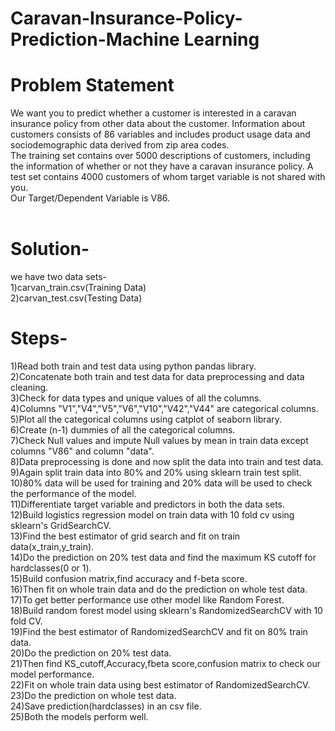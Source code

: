 # Caravan-Insurance-Policy-Prediction-Machine Learning  
# Problem Statement    
We want you to predict whether a customer is interested in a caravan insurance policy from other data about the
customer. Information about customers consists of 86 variables and includes product usage data and sociodemographic
data derived from zip area codes.  
The training set contains over 5000 descriptions of customers, including the information of whether or not they
have a caravan insurance policy. A test set contains 4000 customers of whom target variable is not shared with
you.  
Our Target/Dependent Variable is V86.
<br/>
<br/>
# Solution-
we have two data sets-  
1)carvan_train.csv(Training Data)   
2)carvan_test.csv(Testing Data)<br/>

# Steps-  
1)Read both train and test data using python pandas library.    
2)Concatenate both train and test data for data preprocessing and data cleaning.    
3)Check for data types and unique values of all the columns.    
4)Columns "V1","V4","V5","V6","V10","V42","V44" are categorical columns.    
5)Plot all the categorical columns using catplot of seaborn library.    
6)Create (n-1) dummies of all the categorical columns.    
7)Check Null values and impute Null values by mean in train data except columns "V86" and column "data".    
8)Data preprocessing is done and now split the data into train and test data.    
9)Again split train data into 80% and 20% using sklearn train test split.    
10)80% data will be used for training and 20% data will be used to check the performance of the model.    
11)Differentiate target variable and predictors in both the data sets.    
12)Build logistics regression model on train data with 10 fold cv using sklearn's GridSearchCV.    
13)Find the best estimator of grid search and fit on train data(x_train,y_train).    
14)Do the prediction on 20% test data and find the maximum KS cutoff for hardclasses(0 or 1).    
15)Build confusion matrix,find accuracy and f-beta score.    
16)Then fit on whole train data and do the prediction on whole test data.    
17)To get better performance use other model like Random Forest.    
18)Build random forest model using sklearn's RandomizedSearchCV with 10 fold CV.    
19)Find the best estimator of RandomizedSearchCV and fit on 80% train data.    
20)Do the prediction on 20% test data.    
21)Then find KS_cutoff,Accuracy,fbeta score,confusion matrix to check our model performance.    
22)Fit on whole train data using best estimator of RandomizedSearchCV.    
23)Do the prediction on whole test data.    
24)Save prediction(hardclasses) in an csv file.    
25)Both the models perform well.  
